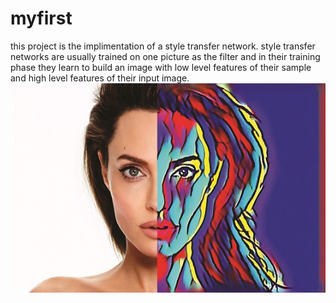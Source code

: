 # myfirst
this project is the implimentation of a style transfer network. style transfer networks are usually trained on one picture as the filter and in their training phase they learn to build an image with low level features of their sample and high level features of their input image.
![alt text](https://github.com/hoomanmisaghi/myfirst/blob/master/jolie_slider.jpg?raw=true)
